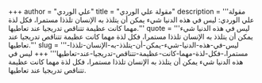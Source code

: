 +++
author = "علي الوردي"
title = "مقولة علي الوردي"
description = '''مقولة علي الوردي: ليس في هذه الدنيا شيء يمكن أن يتلذذ به الإنسان تلذذا مستمرا، فكل لذة مهما كانت عظيمة تتناقص تدريجيا عند تعاطيها.'''
quote = '''ليس في هذه الدنيا شيء يمكن أن يتلذذ به الإنسان تلذذا مستمرا، فكل لذة مهما كانت عظيمة تتناقص تدريجيا عند تعاطيها.'''
slug = '''ليس-في-هذه-الدنيا-شيء-يمكن-أن-يتلذذ-به-الإنسان-تلذذا-مستمرا،-فكل-لذة-مهما-كانت-عظيمة-تتناقص-تدريجيا-عند-تعاطيها'''
+++
ليس في هذه الدنيا شيء يمكن أن يتلذذ به الإنسان تلذذا مستمرا، فكل لذة مهما كانت عظيمة تتناقص تدريجيا عند تعاطيها.
